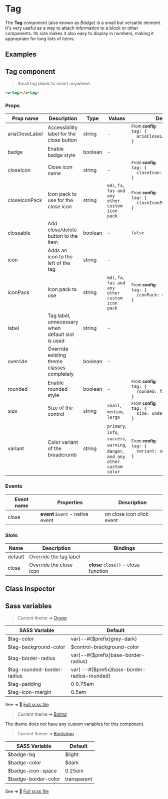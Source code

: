 # Tag

<section class="odocs-head">

The **Tag** component (also known as _Badge_) is a small but versatile element. It's very useful as a way to attach information to a block or other components. Its size makes it also easy to display in numbers, making it appropriate for long lists of items.

</section>

<section class="odocs-examples">

## Examples

<example-tag />

</section>

<section class="odocs-specs">

## Tag component

> Small tag labels to insert anywhere.

```html
<o-tag></o-tag>
```

### Props

| Prop name      | Description                                      | Type    | Values                                                                          | Default                                                                                                                                                |
| -------------- | ------------------------------------------------ | ------- | ------------------------------------------------------------------------------- | ------------------------------------------------------------------------------------------------------------------------------------------------------ |
| ariaCloseLabel | Accessibility label for the close button         | string  | -                                                                               | <div><small>From <b>config</b>:</small></div><code style='white-space: nowrap; padding: 0;'>tag: {<br>&nbsp;&nbsp;ariaCloseLabel: "Close"<br>}</code>  |
| badge          | Enable badge style                               | boolean | -                                                                               | <code style='white-space: nowrap; padding: 0;'></code>                                                                                                 |
| closeIcon      | Close icon name                                  | string  | -                                                                               | <div><small>From <b>config</b>:</small></div><code style='white-space: nowrap; padding: 0;'>tag: {<br>&nbsp;&nbsp;closeIcon: "close"<br>}</code>       |
| closeIconPack  | Icon pack to use for the close icon              | string  | `mdi`, `fa`, `fas and any other custom icon pack`                               | <div><small>From <b>config</b>:</small></div><code style='white-space: nowrap; padding: 0;'>tag: {<br>&nbsp;&nbsp;closeIconPack: undefined<br>}</code> |
| closeable      | Add close/delete button to the item              | boolean | -                                                                               | <code style='white-space: nowrap; padding: 0;'>false</code>                                                                                            |
| icon           | Adds an icon to the left of the tag.             | string  | -                                                                               |                                                                                                                                                        |
| iconPack       | Icon pack to use                                 | string  | `mdi`, `fa`, `fas and any other custom icon pack`                               | <div><small>From <b>config</b>:</small></div><code style='white-space: nowrap; padding: 0;'>tag: {<br>&nbsp;&nbsp;iconPack: undefined<br>}</code>      |
| label          | Tag label, unnecessary when default slot is used | string  | -                                                                               |                                                                                                                                                        |
| override       | Override existing theme classes completely       | boolean | -                                                                               |                                                                                                                                                        |
| rounded        | Enable rounded style                             | boolean | -                                                                               | <div><small>From <b>config</b>:</small></div><code style='white-space: nowrap; padding: 0;'>tag: {<br>&nbsp;&nbsp;rounded: false<br>}</code>           |
| size           | Size of the control                              | string  | `small`, `medium`, `large`                                                      | <div><small>From <b>config</b>:</small></div><code style='white-space: nowrap; padding: 0;'>tag: {<br>&nbsp;&nbsp;size: undefined<br>}</code>          |
| variant        | Color variant of the breadcrumb                  | string  | `primary`, `info`, `success`, `warning`, `danger`, `and any other custom color` | <div><small>From <b>config</b>:</small></div><code style='white-space: nowrap; padding: 0;'>tag: {<br>&nbsp;&nbsp;variant: undefined<br>}</code>       |

### Events

| Event name | Properties                       | Description               |
| ---------- | -------------------------------- | ------------------------- |
| close      | **event** `Event` - native event | on close icon click event |

### Slots

| Name    | Description             | Bindings                             |
| ------- | ----------------------- | ------------------------------------ |
| default | Override the tag label  |                                      |
| close   | Override the close icon | **close** `close()` - close function |

</section>

<section class="odocs-classes">

## Class Inspector

<inspector-tag-viewer />

</section>

<section class="odocs-style">

## Sass variables

<div class="theme-oruga">

> Current theme ➜ _[Oruga](https://github.com/oruga-ui/theme-oruga)_

| SASS Variable              | Default                                      |
| -------------------------- | -------------------------------------------- |
| $tag-color                 | var(--#{$prefix}grey-dark)                   |
| $tag-background-color      | $control-brackground-color                   |
| $tag-border-radius         | var(--#{$prefix}base-border-radius)          |
| $tag-rounded-border-radius | var( --#{$prefix}base-border-radius-rounded) |
| $tag-padding               | 0 0.75em                                     |
| $tag-icon-margin           | 0.5em                                        |

See ➜ 📄 [Full scss file](https://github.com/oruga-ui/theme-oruga/tree/main/src/assets/scss/components/_tag.scss)

</div>
<div class="theme-bulma">

> Current theme ➜ _[Bulma](https://github.com/oruga-ui/theme-bulma)_

<p>The theme does not have any custom variables for this component.</p>
</div>
<div class="theme-bootstrap">

> Current theme ➜ _[Bootstrap](https://github.com/oruga-ui/theme-bootstrap)_

| SASS Variable       | Default     |
| ------------------- | ----------- |
| $badge-bg           | $light      |
| $badge-color        | $dark       |
| $badge-icon-space   | 0.25em      |
| $badge-border-color | transparent |

See ➜ 📄 [Full scss file](https://github.com/oruga-ui/theme-bootstrap/tree/main/src/assets/scss/components/_tag.scss)

</div>

</section>
